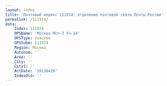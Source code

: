 ```yaml
---
layout: index
title: 'Почтовый индекс 111914: отделение почтовой связи Почты России'
permalink: /111914/
data:
    Index: 111914
    OPSName: 'Москва Мсп-3 Уч-14'
    OPSType: Участок
    OPSSubm: 111974
    Region: Москва
    Autonom: ''
    Area: ''
    City: ''
    City1: ''
    ActDate: '20130426'
    IndexOld: ''
---
```

